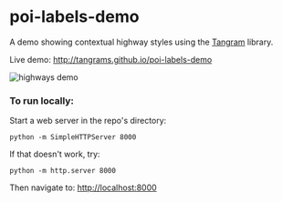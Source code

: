 # poi-labels-demo

A demo showing contextual highway styles using the [Tangram](http://github.com/tangrams/tangram) library.

Live demo: http://tangrams.github.io/poi-labels-demo

![highways demo](https://cloud.githubusercontent.com/assets/459970/5781837/ece89c72-9d83-11e4-93e2-757c464c1278.png)

### To run locally:

Start a web server in the repo's directory:

    python -m SimpleHTTPServer 8000
    
If that doesn't work, try:

    python -m http.server 8000
    
Then navigate to: [http://localhost:8000](http://localhost:8000)
